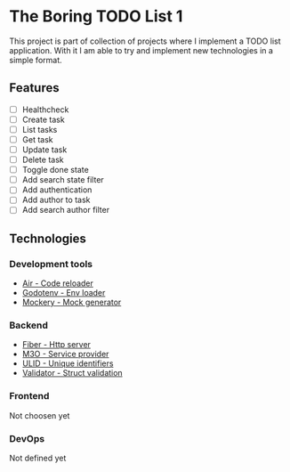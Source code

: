 # The Boring TODO List 1
This project is part of collection of projects where I implement a TODO list application.
With it I am able to try and implement new technologies in a simple format.

## Features
- [ ] Healthcheck
- [ ] Create task
- [ ] List tasks
- [ ] Get task
- [ ] Update task
- [ ] Delete task
- [ ] Toggle done state
- [ ] Add search state filter
- [ ] Add authentication
- [ ] Add author to task
- [ ] Add search author filter

## Technologies
### Development tools
- [Air - Code reloader](https://github.com/cosmtrek/air)
- [Godotenv - Env loader](https://github.com/joho/godotenv)
- [Mockery - Mock generator](https://github.com/vektra/mockery)

### Backend
- [Fiber - Http server](https://github.com/gofiber/fiber)
- [M3O - Service provider](https://github.com/m3o/m3o-go)
- [ULID - Unique identifiers](https://github.com/oklog/ulid)
- [Validator - Struct validation](https://github.com/go-playground/validator)

### Frontend
Not choosen yet

### DevOps
Not defined yet